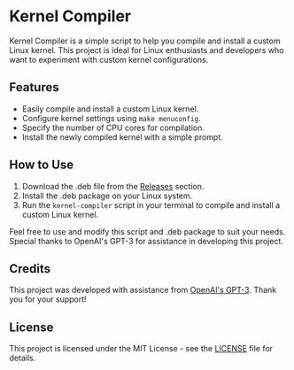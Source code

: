 # Kernel Compiler

Kernel Compiler is a simple script to help you compile and install a custom Linux kernel. This project is ideal for Linux enthusiasts and developers who want to experiment with custom kernel configurations.

## Features
- Easily compile and install a custom Linux kernel.
- Configure kernel settings using `make menuconfig`.
- Specify the number of CPU cores for compilation.
- Install the newly compiled kernel with a simple prompt.

## How to Use
1. Download the .deb file from the [Releases](https://github.com/hc841/kernel-compiler/releases) section.
2. Install the .deb package on your Linux system.
3. Run the `kernel-compiler` script in your terminal to compile and install a custom Linux kernel.

Feel free to use and modify this script and .deb package to suit your needs. Special thanks to OpenAI's GPT-3 for assistance in developing this project.

## Credits
This project was developed with assistance from [OpenAI's GPT-3](https://github.com/openai/gpt-3). Thank you for your support!

## License
This project is licensed under the MIT License - see the [LICENSE](LICENSE) file for details.
